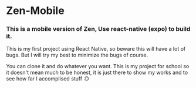 # Zen-Mobile

### This is a mobile version of Zen, Use react-native (expo) to build it.

This is my first project using React Native, so beware this will have a lot of bugs. But I will try my best to minimize the bugs of course.

You can clone it and do whatever you want. This is my project for school so it doesn't mean much to be honest, it is just there to show my works and to see how far I accomplised stuff :D
